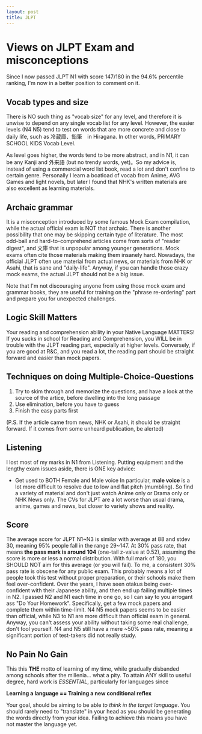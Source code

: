 ```yaml
---
layout: post
title: JLPT
---
```

# Views on JLPT Exam and misconceptions

Since I now passed JLPT N1 with score 147/180 in the 94.6% percentile ranking, I'm now in a better position to comment on it.

## Vocab types and size
There is NO such thing as "vocab size" for any level, and therefore it is unwise to depend on any single vocab list for any level. However, 
the easier levels (N4 N5) tend to test on words that are more concrete and close to daily life, such as 冷蔵庫、鉛筆　in Hiragana. In other words,
PRIMARY SCHOOL KIDS Vocab Level.

As level goes higher, the words tend to be more abstract, and in N1, it can be any Kanji and 外来語 (but no trendy words, yet)。So my advice is, instead of using a 
commercial word list book, read a lot and don't confine to certain genre. Personally I learn a boatload of vocab from Anime, AVG Games 
and light novels, but later I found that NHK's written materials are also excellent as learning materials.

## Archaic grammar
It is a misconception introduced by some famous Mock Exam compilation, while the actual official exam is NOT that archaic. There is another
 possibility that one may be skipping certain type of literature. The most odd-ball and hard-to-comprehend articles come from sorts of "reader digest",
 and 文庫 that is unpopular among younger generations. Mock exams often cite those materials making them insanely hard. Nowadays, the official JLPT
  often use material from actual news, or materials from NHK or Asahi, that is sane and "daily-life". Anyway, if you can handle those crazy
   mock exams, the actual JLPT should not be a big issue.
   
   
   Note that I'm not discouraging anyone from using those mock exam and grammar books, they are useful for training on the "phrase re-ordering"
    part and prepare you for unexpected challenges.
 
## Logic Skill Matters
 Your reading and comprehension ability in your Native Language MATTERS! If you sucks in school for Reading and Comprehension, you WILL be in trouble
  with the JLPT reading part, especially at higher levels. Conversely, if you are good at R&C, and you read a lot, the reading part should be
   straight forward and easier than mock papers.
   
## Techniques on doing Multiple-Choice-Questions
 1. Try to skim through and memorize the questions, and have a look at the source of the artice, before dwelling into the long passage
 2. Use elimination, before you have to guess
 3. Finish the easy parts first
 
 (P.S. If the article came from news, NHK or Asahi, it should be straight forward. If it comes from some unheard publication, be alerted)
 
## Listening
 I lost most of my marks in N1 from Listening. Putting equipment and the lengthy exam issues aside, there is ONE key advice:
 - Get used to BOTH Female and Male voice
 In particular, __male voice__ is a lot more difficult to resolve due to low and flat pitch (mumbling). So find a variety of material and don't just watch Anime only or Drama only or NHK News only. The CVs for JLPT are a lot worse than usual drama, anime, games and news, but closer to variety shows and reality.
 
## Score
 The average score for JLPT N1\~N3 is similar with average at 88 and stdev 30, meaning 95% people fall in the range 29\~147. At 30% pass rate, that means __the pass mark is around 104__ (one-tail z-value at 0.52), assuming the score is more or less a normal distribution.
 With full mark of 180, you SHOULD NOT aim for this average (or you will fail). To me, a consistent 30% pass rate is obscene for any public exam. This probably
  means a lot of people took this test without proper preparation, or their schools make them feel over-confident. Over the years, I have seen otakus being over-confident with their Japanese ability, and then end up failing multiple
   times in N2. I passed N2 and N1 each time in one go, so I can say to you arrogant ass "Do Your Homework". Specifically, get a few mock papers and complete them within time-limit. N4 N5 mock papers seems to be easier than official, while N3 to N1 are more difficult than official exam in general. Anyway, you can't assess your ability without taking some real challenge, don't fool yourself.
  N4 and N5 still have a mere ~50% pass rate, meaning a significant portion of test-takers did not really study.
  
## No Pain No Gain
This this __THE__ motto of learning of my time, while gradually disbanded among schools after the millenia... what a pity.
To attain ANY skill to useful degree, hard work is _ESSENTIAL_, particularly for languages since


__Learning a language == Training a new conditional reflex__


Your goal, should be aiming to be able _to think in the target language_. You should rarely need to "translate" in your head as you should be generating the words directly from your idea. Failing to achieve this means you have not master the language yet.
